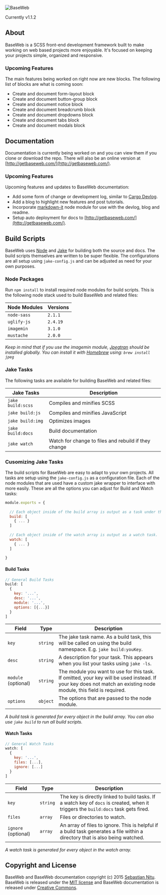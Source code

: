 ![BaseWeb](http://f.cl.ly/items/201U3Y1g0c2M1u1Z3i0n/baseweb-banner.png "BaseWeb — A fresh front-end development framework.")

Currently v1.1.2

## About
BaseWeb is a SCSS front-end development framework built to make working on web based projects more enjoyable. It&#39;s focused on keeping your projects simple, organized and responsive.

### Upcoming Features
The main features being worked on right now are new blocks. The following list of blocks are what is coming soon:

* Create and document form-layout block
* Create and document button-group block
* Create and document notice block
* Create and document breadcrumb block
* Create and document dropdowns block
* Create and document tabs block
* Create and document modals block

## Documentation
Documentation is currently being worked on and you can view them if you clone or download the repo. There will also be an online version at [http://getbaseweb.com/](http://getbaseweb.com/).

### Upcoming Features
Upcoming features and updates to BaseWeb documentation:

* Add some form of change or development log, similar to [Cargo Devlog](http://cargocollective.com/devlog).
* Add a blog to highlight new features and post tutorials.
* Incorporate [markdown-it](https://www.npmjs.com/package/markdown-it) node module for use with the devlog, blog and readme.
* Setup auto deployment for docs to [http://getbaseweb.com/](http://getbaseweb.com/).

## Build Scripts

BaseWeb uses [Node](https://nodejs.org/) and [Jake](http://jakejs.com/) for building both the source and docs. The build scripts themselves are written to be super flexible. The configurations are all setup using `jake-config.js` and can be adjusted as need for your own purposes.

### Node Packages
Run `npm install` to install required node modules for build scripts. This is the following node stack used to build BaseWeb and related files:

| Node Modules   | Versions   |
|----------------|------------|
| `node-sass`    | `2.1.1`    |
| `uglify-js`    | `2.4.19`   |
| `imagemin`     | `3.1.0`    |
| `mustache`     | `2.0.0`    |

*Keep in mind that if you use the imagemin module, [Jpegtran](http://jpegclub.org/jpegtran/) should be installed globally. You can install it with [Homebrew](http://brew.sh/) using: `brew install jpeg`*

### Jake Tasks
The following tasks are available for building BaseWeb and related files:

| Jake Tasks        | Description                                          |
|-------------------|------------------------------------------------------|
| `jake build:scss` | Compiles and minifies SCSS                           |
| `jake build:js`   | Compiles and minifies JavaScript                     |
| `jake build:img`  | Optimizes images                                     |
| `jake build:docs` | Build documentation                                  |
| `jake watch`      | Watch for change to files and rebuild if they change |

### Cusomizing Jake Tasks
The build scripts for BaseWeb are easy to adapt to your own projects. All tasks are setup using the `jake-config.js` as a configuration file. Each of the node modules that are used have a custom jake wrapper to interface with more easily. These are all the options you can adjust for Build and Watch tasks:

```js
module.exports = {
  
  // Each object inside of the build array is output as a task under the namespace 'build'.
  build: [
    { ... }
  ]
  
  // Each object inside of the watch array is output as a watch task.
  watch: [
    { ... }
  ]
  
}
```

#### Build Tasks

```js
// General Build Tasks
build: [
  {
    key: '...',
    desc: '...',
    module: '...',
    options: [{...}]
  }
]
```

| Field | Type | Description |
|-------|------|-------------|
| `key` | `string` | The jake task name. As a build task, this will be called on using the build namespace. E.g. `jake build:youKey`. |
| `desc` | `string` | A description for your task. This appears when you list your tasks using `jake -ls`. |
| `module` (optional) | `string` | The module you want to use for this task. If omitted, your key will be used instead. If your key does not match an existing node module, this field is required. |
| `options` | `object` | The options that are passed to the node module. |

*A build task is generated for every object in the build array. You can also use `jake build` to run all build scripts.*

#### Watch Tasks

```js
// General Watch Tasks
watch: [
  {
    key: '...',
    files: [...],
    ignore: [...]
  }
]
```

| Field | Type | Description |
|-------|------|-------------|
| `key` | `string` | The key is directly linked to build tasks. If a watch key of `docs` is created, when it triggers the `build:docs` task gets fired. |
| `files` | `array` | Files or directories to watch. |
| `ignore` (optional) | `array` | An array of files to ignore. This is helpful if a build task generates a file within a directory that is also being watched. |

*A watch task is generated for every object in the watch array.*

## Copyright and License

BaseWeb and BaseWeb documentation copyright (c) 2015 [Sebastian Nitu](http://sebnitu.com). BaseWeb is released under the [MIT license](https://github.com/sebnitu/BaseWeb/blob/master/LICENSE) and BaseWeb documentation is released under [Creative Commons](https://github.com/sebnitu/BaseWeb/blob/master/docs/LICENSE).
